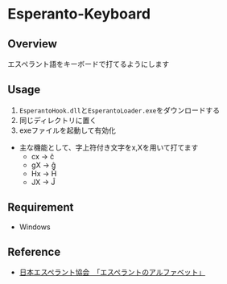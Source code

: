 # Esperanto-Keyboard
## Overview
エスペラント語をキーボードで打てるようにします
## Usage
1. `EsperantoHook.dll`と`EsperantoLoader.exe`をダウンロードする
2. 同じディレクトリに置く
3. exeファイルを起動して有効化
- 主な機能として、字上符付き文字をx,Xを用いて打てます
  - cx -> ĉ
  - gX -> ĝ
  - Hx -> Ĥ
  - JX -> Ĵ
## Requirement
- Windows
## Reference
- [日本エスペラント協会　「エスペラントのアルファベット」](https://www.jei.or.jp/hp/alfabeto.htm)